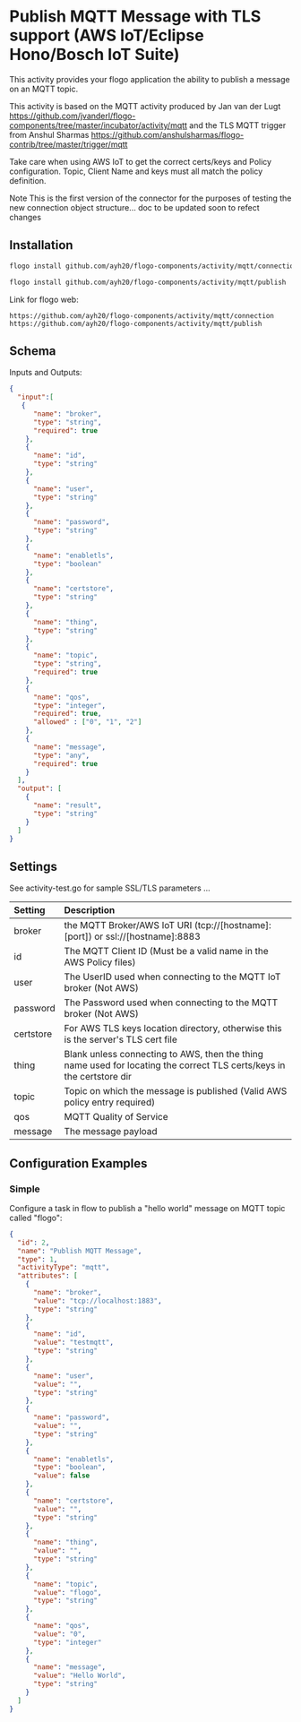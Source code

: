 # Publish MQTT Message with TLS support (AWS IoT/Eclipse Hono/Bosch IoT Suite)
This activity provides your flogo application the ability to publish a message on an MQTT topic.

This activity is based on the MQTT activity produced by Jan van der Lugt https://github.com/jvanderl/flogo-components/tree/master/incubator/activity/mqtt and the TLS MQTT trigger from Anshul Sharmas https://github.com/anshulsharmas/flogo-contrib/tree/master/trigger/mqtt 

Take care when using AWS IoT to get the correct certs/keys and Policy configuration. Topic, Client Name and keys must all match the policy definition.

Note This is the first version of the connector for the purposes of testing the new connection object structure... doc to be updated soon to refect changes

## Installation

```bash
flogo install github.com/ayh20/flogo-components/activity/mqtt/connection

flogo install github.com/ayh20/flogo-components/activity/mqtt/publish
```
Link for flogo web:
```
https://github.com/ayh20/flogo-components/activity/mqtt/connection
https://github.com/ayh20/flogo-components/activity/mqtt/publish
```

## Schema
Inputs and Outputs:

```json
{
  "input":[
   {
      "name": "broker",
      "type": "string",
      "required": true
    },
    {
      "name": "id",
      "type": "string"
    },
    {
      "name": "user",
      "type": "string"
    },
    {
      "name": "password",
      "type": "string"
    },
    {
      "name": "enabletls",
      "type": "boolean"
    },
    {
      "name": "certstore",
      "type": "string"
    },
    {
      "name": "thing",
      "type": "string"
    },
    {
      "name": "topic",
      "type": "string",
      "required": true
    },
    {
      "name": "qos",
      "type": "integer",
      "required": true,
      "allowed" : ["0", "1", "2"]
    },
    {
      "name": "message",
      "type": "any",
      "required": true
    }
  ],
  "output": [
    {
      "name": "result",
      "type": "string"
    }
  ]
}
```
## Settings

See activity-test.go for sample SSL/TLS parameters ...

| Setting   | Description    |
|:----------|:---------------|
| broker    | the MQTT Broker/AWS IoT URI (tcp://[hostname]:[port]) or ssl://[hostname]:8883 |
| id        | The MQTT Client ID (Must be a valid name in the AWS Policy files) |         
| user      | The UserID used when connecting to the MQTT IoT broker (Not AWS)|
| password  | The Password used when connecting to the MQTT broker (Not AWS) |
| certstore | For AWS TLS keys location directory, otherwise this is the server's TLS cert file |
| thing     | Blank unless connecting to AWS, then the thing name used for locating the correct TLS certs/keys in the certstore dir |
| topic     | Topic on which the message is published (Valid AWS policy entry required) |
| qos       | MQTT Quality of Service |
| message   | The message payload |


## Configuration Examples
### Simple
Configure a task in flow to publish a "hello world" message on MQTT topic called "flogo":

```json
{
  "id": 2,
  "name": "Publish MQTT Message",
  "type": 1,
  "activityType": "mqtt",
  "attributes": [
    {
      "name": "broker",
      "value": "tcp://localhost:1883",
      "type": "string"
    },
    {
      "name": "id",
      "value": "testmqtt",
      "type": "string"
    },
    {
      "name": "user",
      "value": "",
      "type": "string"
    },
    {
      "name": "password",
      "value": "",
      "type": "string"
    },
    {
      "name": "enabletls",
      "type": "boolean",
      "value": false
    },
    {
      "name": "certstore",
      "value": "",
      "type": "string"
    },
    {
      "name": "thing",
      "value": "",
      "type": "string"
    },
    {
      "name": "topic",
      "value": "flogo",
      "type": "string"
    },
    {
      "name": "qos",
      "value": "0",
      "type": "integer"
    },
    {
      "name": "message",
      "value": "Hello World",
      "type": "string"
    }
  ]
}
```